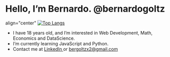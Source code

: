 # Hello, I’m Bernardo. @bernardogoltz

align="center"
  [![Top Langs](https://github-readme-stats.vercel.app/api/top-langs/?username=bernardogoltz)](https://github.com/anuraghazra/github-readme-stats)





- I have 18 years old, and I’m interested in Web Development, Math, Economics and DataScience.
- I’m currently learning JavaScript and Python. 
- Contact me at <a href="https://www.linkedin.com/in/bernardo-ivo-goltz-b7b122141/"> LinkedIn </a> or bergoltzx2@gmail.com


